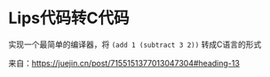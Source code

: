 # Lips代码转C代码
实现一个最简单的编译器，将 `(add 1 (subtract 3 2))` 转成C语言的形式

来自：https://juejin.cn/post/7155151377013047304#heading-13
